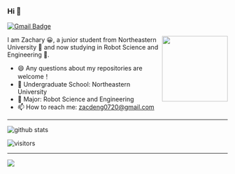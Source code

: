 ### Hi 👋

[![Gmail Badge](https://img.shields.io/badge/-zacdeng0720@gmail.com-c14438?style=flat-square&logo=Gmail&logoColor=white&link=mailto:zacdeng0720@gmail.com)](mailto:zacdeng0720@gmail.com)

<img align='right' src='https://user-images.githubusercontent.com/5713670/87202985-820dcb80-c2b6-11ea-9f56-7ec461c497c3.gif' width='150"'>

 I am Zachary 😀, a junior student from Northeastern University 🏫 and now studying in Robot Science and Engineering 🤖.
 
- 😄 Any questions about my repositories are welcome！
- 🏫 Undergraduate School: Northeastern University
- 🌱 Major: Robot Science and Engineering
- 📫 How to reach me: zacdeng0720@gmail.com

---------------------------------------------------------------------------------------------------------------------------------------------------------------------------------

![github stats](https://github-readme-stats.vercel.app/api?username=zacdeng&show_icons=true)

![visitors](https://visitor-badge.glitch.me/badge?page_id=SulthanNK.SulthanNK) 

---------------------------------------------------------------------------------------------------------------------------------------------------------------------------------
![](https://i.loli.net/2020/07/14/n6lhLc5WiSRvEgI.gif)
